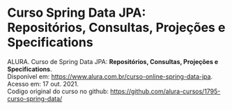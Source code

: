# Curso Spring Data JPA: Repositórios, Consultas, Projeções e Specifications

ALURA. Curso de Spring Data JPA: <b>Repositórios, Consultas, Projeções e Specifications</b>.</br>
Disponível em: https://www.alura.com.br/curso-online-spring-data-jpa. Acesso em: 17 out. 2021.</br>
Codigo original do curso no github: https://github.com/alura-cursos/1795-curso-spring-data/
